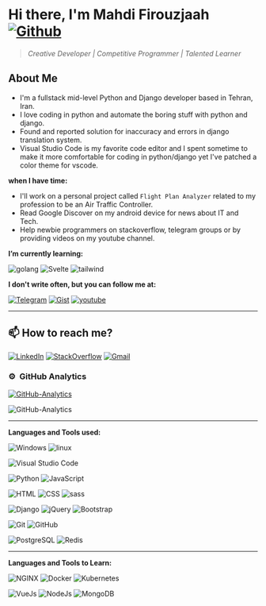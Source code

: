 # Hi there, I'm Mahdi Firouzjaah [![Github](https://img.shields.io/github/followers/mh-firouzjaah?label=Follow%20me&style=social)](https://github.com/mh-firouzjaah)

> _Creative Developer | Competitive Programmer | Talented Learner_

## About Me

- I'm a fullstack mid-level Python and Django developer based in Tehran, Iran.
- I love coding in python and automate the boring stuff with python and django.
- Found and reported solution for inaccuracy and errors in django translation system.
- Visual Studio Code is my favorite code editor and I spent sometime to make it more comfortable for coding in python/django yet I've patched a color theme for vscode.

**when I have time:**

- I'll work on a personal project called `Flight Plan Analyzer` related to
  my profession to be an Air Traffic Controller.
- Read Google Discover on my android device for news about IT and Tech.
- Help newbie programmers on stackoverflow, telegram groups or by providing videos on my youtube channel.

**I’m currently learning:**

![golang](https://img.shields.io/badge/-Go-333?style=flat&logo=go)
![Svelte](https://img.shields.io/badge/-SvelteJs-333?style=flat&logo=Svelte)
![tailwind](https://img.shields.io/badge/-Tailwind%20CSS-333?style=flat&logo=tailwind-css)

**I don't write often, but you can follow me at:**

[![Telegram](https://img.shields.io/badge/-Telegram-333?style=flat&logo=telegram)](https://t.me/programming_tricks)
[![Gist](https://img.shields.io/badge/-Gist-333?style=flat&logo=github&logoColor=white)](https://gist.github.com/mh-firouzjaah)
[![youtube](https://img.shields.io/badge/-YouTube-D14836?style=flat&logo=youtube&logoColor=white)](https://www.youtube.com/channel/UCj1NjFqz4gEBjL8DWkUJBQw)

---

## 📫 How to reach me?

[![LinkedIn](https://img.shields.io/badge/-LinkedIn-blue?style=flat-square&logo=linkedin)](https://linkedin.com/in/mahdi-firouzjaah)
[![StackOverflow](https://img.shields.io/badge/-StackOverflow-FE7A16?style=flat-square&logo=stack-overflow&logoColor=white)](https://stackoverflow.com/users/10651401/mahdi-firouzjah)
[![Gmail](https://img.shields.io/badge/Gmail-D14836?style=flat&logo=gmail&logoColor=white)](mailto:mh.firouzjah@gmail.com)

### ⚙️ &nbsp;GitHub Analytics

[![GitHub-Analytics](https://github-readme-stats.vercel.app/api/top-langs/?username=mh-firouzjaah&layout=compact&langs_count=8&theme=darcula)](#GitHub-Analytics)

![GitHub-Analytics](https://github-readme-stats.vercel.app/api?username=mh-firouzjaah&show_icons=true&theme=darcula&include_all_commits=true&count_private=true)

---

**Languages and Tools used:**

![Windows](https://img.shields.io/badge/-Windows-333?style=flat&logo=windows&logoColor=0078d7)
![linux](https://img.shields.io/badge/-linux-333?style=flat&logo=linux&logoColor=ghostwhite)

![Visual Studio Code](https://img.shields.io/badge/-VSCode-333?style=flat&logo=visual-studio-code&logoColor=0078d7)

![Python](https://img.shields.io/badge/-Python-333?style=flat&logo=python&logoColor=4584b6)
![JavaScript](https://img.shields.io/badge/-JavaScript-333?style=flat&logo=javascript&logoColor=f7df1e)

![HTML](https://img.shields.io/badge/-HTML-333?style=flat&logo=HTML5)
![CSS](https://img.shields.io/badge/-CSS-333?style=flat&logo=CSS3&logoColor=0078d7)
![sass](https://img.shields.io/badge/-sass-333?style=flat&logo=sass)

![Django](https://img.shields.io/badge/-Django-092e20?style=flat&logo=django)
![jQuery](https://img.shields.io/badge/-jQuery-333?style=flat&logo=jQuery&logoColor=7acef4)
![Bootstrap](https://img.shields.io/badge/-Bootstrap-333?style=flat&logo=bootstrap)

![Git](https://img.shields.io/badge/-Git-333?style=flat&logo=git)
![GitHub](https://img.shields.io/badge/-GitHub-333?style=flat&logo=github&logoColor=white)

![PostgreSQL](https://img.shields.io/badge/-PostgreSQL-333?style=flat&logo=postgresql)
![Redis](https://img.shields.io/badge/-Redis-333?style=flat&logo=Redis)

---

**Languages and Tools to Learn:**

![NGINX](https://img.shields.io/badge/-NGINX-333?style=flat&logo=nginx&logoColor=green)
![Docker](https://img.shields.io/badge/-Docker-333?style=flat&logo=Docker)
![Kubernetes](https://img.shields.io/badge/-Kubernetes-333?style=flat&logo=Kubernetes)

![VueJs](https://img.shields.io/badge/-VueJs-333?style=flat&logo=Vue-dot-js)
![NodeJs](https://img.shields.io/badge/-NodeJs-333?style=flat&logo=Node-dot-js)
![MongoDB](https://img.shields.io/badge/-MongoDB-333?style=flat&logo=mongodb)
